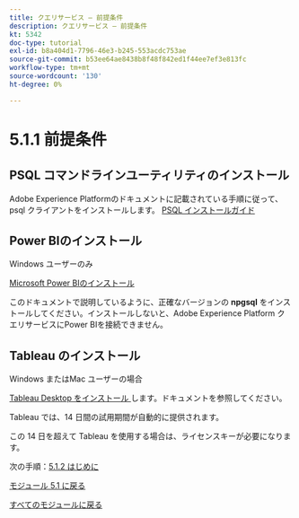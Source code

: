 ```yaml
---
title: クエリサービス – 前提条件
description: クエリサービス – 前提条件
kt: 5342
doc-type: tutorial
exl-id: b8a404d1-7796-46e3-b245-553acdc753ae
source-git-commit: b53ee64ae8438b8f48f842ed1f44ee7ef3e813fc
workflow-type: tm+mt
source-wordcount: '130'
ht-degree: 0%

---
```


# 5.1.1 前提条件

## PSQL コマンドラインユーティリティのインストール

Adobe Experience Platformのドキュメントに記載されている手順に従って、psql クライアントをインストールします。
[PSQL インストールガイド ](https://experienceleague.adobe.com/docs/experience-platform/query/clients/psql.html)

## Power BIのインストール

Windows ユーザーのみ

[Microsoft Power BIのインストール ](https://experienceleague.adobe.com/docs/experience-platform/query/clients/power-bi.html)

このドキュメントで説明しているように、正確なバージョンの **npgsql** をインストールしてください。インストールしないと、Adobe Experience Platform クエリサービスにPower BIを接続できません。

## Tableau のインストール

Windows またはMac ユーザーの場合

[Tableau Desktop をインストール ](https://experienceleague.adobe.com/docs/experience-platform/query/clients/tableau.html) します。ドキュメントを参照してください。

Tableau では、14 日間の試用期間が自動的に提供されます。

この 14 日を超えて Tableau を使用する場合は、ライセンスキーが必要になります。

次の手順：[5.1.2 はじめに ](./ex2.md)

[モジュール 5.1 に戻る](./query-service.md)

[すべてのモジュールに戻る](../../../overview.md)
